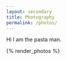 ```yaml
---
layout: secondary
title: Photography
permalink: /photos/
---
```

Hi I am the pasta man.


{% render_photos %}